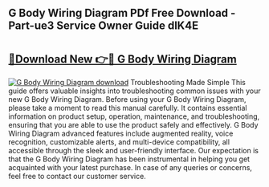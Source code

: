 ## G Body Wiring Diagram PDf Free Download - Part-ue3 Service Owner Guide dlK4E

# <h2><a href="http://dfr04e.blite.top/?on=G+Body+Wiring+Diagram">🔗Download New 👉🔴 G Body Wiring Diagram</a></h2>

[![G Body Wiring Diagram download](https://i.imgur.com/lujVjoI.png)](http://dfr04e.blite.top/?on=G+Body+Wiring+Diagram)
Troubleshooting Made Simple This guide offers valuable insights into troubleshooting common issues with your new G Body Wiring Diagram. Before using your G Body Wiring Diagram, please take a moment to read this manual carefully. It contains essential information on product setup, operation, maintenance, and troubleshooting, ensuring that you are able to use the product safely and effectively. G Body Wiring Diagram advanced features include augmented reality, voice recognition, customizable alerts, and multi-device compatibility, all accessible through the sleek and user-friendly interface. Our expectation is that the G Body Wiring Diagram has been instrumental in helping you get acquainted with your latest purchase. In case of any queries or concerns, feel free to contact our customer service.
